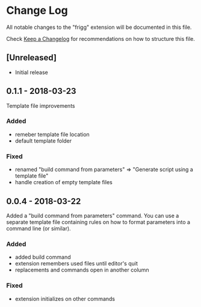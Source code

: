 # Change Log
All notable changes to the "frigg" extension will be documented in this file.

Check [Keep a Changelog](http://keepachangelog.com/) for recommendations on how to structure this file.

## [Unreleased]
- Initial release

## 0.1.1 - 2018-03-23

Template file improvements

### Added
- remeber template file location
- default template folder

### Fixed
- renamed "build command from parameters" => "Generate script using a template file"
- handle creation of empty template files

## 0.0.4 - 2018-03-22

Added a "build command from parameters" command. You can use a separate template file containing rules on how to format
parameters into a command line (or similar).

### Added
- added build command
- extension remembers used files until editor's quit
- replacements and commands open in another column

### Fixed
- extension initializes on other commands
